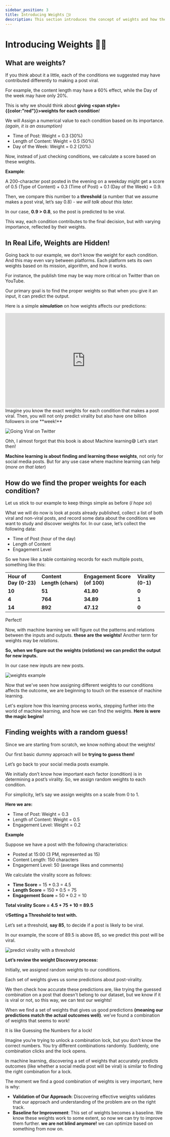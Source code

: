 ```yaml
---
sidebar_position: 3
title: Introducing Weights 🤹‍♀️
description: This section introduces the concept of weights and how they are used in machine learning.
---
```


# Introducing Weights 🤹‍♀️

## What are weights?

If you think about it a little, each of the conditions we suggested may have contributed differently to making a post viral.

For example, the content length may have a 60% effect, while the Day of the week may have only 20%.

This is why we should think about **giving <span style={{color:"red"}}>weights</span> for each condition**!

We will Assign a numerical value to each condition based on its importance. _(again, it is an assumption)_

- Time of Post: Weight = 0.3 (30%)
- Length of Content: Weight = 0.5 (50%)
- Day of the Week: Weight = 0.2 (20%)

Now, instead of just checking conditions, we calculate a score based on these weights.

**Example**:

A 200-character post posted in the evening on a weekday might get a score of 0.5 (Type of Content) + 0.3 (Time of Post) + 0.1 (Day of the Week) = 0.9.

Then, we compare this number to a **threshold** (a number that we assume makes a post viral, let’s say 0.8) - _we will talk about this later._

In our case, **0.9 > 0.8**, so the post is predicted to be viral.

This way, each condition contributes to the final decision, but with varying importance, reflected by their weights.

## In Real Life, Weights are Hidden!

Going back to our example, we don’t know the weight for each condition. And this may even vary between platforms. Each platform sets its own weights based on its mission, algorithm, and how it works.

For instance, the publish time may be way more critical on Twitter than on YouTube.

Our primary goal is to find the proper weights so that when you give it an input, it can predict the output.

Here is a simple **_simulation_** on how weights affects our predictions:

<iframe src="https://simplerml.com/interactive/chap1/basic_predictor/index.html" width="100%" height="300" frameborder="0"></iframe>
<br/>
Imagine you know the exact weights for each condition that makes a post viral. Then, you will not only predict virality but also have one billion followers in one **week!**

![Going Viral on Twitter](./img/img-2.png "Going Viral on Twitter")

Ohh, I almost forgot that this book is about Machine learning😅 Let’s start then!

**Machine learning is about finding and learning these weights**, not only for social media posts. But for any use case where machine learning can help (_more on that later_)

## How do we find the proper weights for each condition?

Let us stick to our example to keep things simple as before (_I hope so_)

What we will do now is look at posts already published, collect a list of both viral and non-viral posts, and record some data about the conditions we want to study and discover weights for. In our case, let’s collect the following data:

- Time of Post (hour of the day)
- Length of Content
- Engagement Level

So we have like a table containing records for each multiple posts, something like this:

<table>
  <tr>
   <td><strong>Hour of Day (0-23)</strong></td>

   <td><strong>Content Length (chars)</strong></td>

   <td><strong>Engagement Score (of 100)</strong></td>

   <td><strong>Virality (0-1)</strong></td>

  </tr>
  <tr>
   <td><strong>10</strong></td>

   <td><strong>51</strong></td>

   <td><strong>41.80</strong></td>

   <td><strong>0</strong></td>

  </tr>
  <tr>
   <td><strong>4</strong></td>

   <td><strong>764</strong></td>

   <td><strong>34.89</strong></td>

   <td><strong>1</strong></td>

  </tr>
  <tr>
   <td><strong>14</strong></td>

   <td><strong>892</strong></td>

   <td><strong>47.12</strong></td>

   <td><strong>0</strong></td>

  </tr>
</table>

Perfect!

Now, with machine learning we will figure out the patterns and relations between the inputs and outputs. **these are the weights!** Another term for weights may be _relations_.

**So, when we figure out the weights (_relations_) we can predict the output for new inputs.**

In our case new inputs are new posts.

![weights example](./img/img-3.png "weights example")

Now that we've seen how assigning different weights to our conditions affects the outcome, we are beginning to touch on the essence of machine learning.

Let's explore how this learning process works, stepping further into the world of machine learning, and how we can find the weights. **Here is were the magic begins!**

## Finding weights with a random guess!

Since we are starting from scratch, we know nothing about the weights!

Our first basic dummy approach will be **trying to guess them!**

Let’s go back to your social media posts example.

We initially don’t know how important each factor (condition) is in determining a post’s virality. So, we assign random weights to each condition.

For simplicity, let’s say we assign weights on a scale from 0 to 1.

**Here we are:**

- Time of Post: Weight = 0.3
- Length of Content: Weight = 0.5
- Engagement Level: Weight = 0.2

**Example**

Suppose we have a post with the following characteristics:

- Posted at 15:00 (3 PM, represented as 15)
- Content Length: 150 characters
- Engagement Level: 50 (average likes and comments)

We calculate the virality score as follows:

- **Time Score** = 15 \* 0.3 = 4.5
- **Length Score** = 150 \* 0.5 = 75
- **Engagement Score** = 50 \* 0.2 = 10

**Total virality Score = 4.5 + 75 + 10 = 89.5**

**💡Setting a Threshold to test with.**

Let’s set a threshold, **say 85**, to decide if a post is likely to be viral.

In our example, the score of 89.5 is above 85, so we predict this post will be viral.

![predict virality with a threshold](./img/img-4.png "predict virality with a threshold")

**Let’s review the weight Discovery process:**

Initially, we assigned random weights to our conditions.

Each set of weights gives us some predictions about post-virality.

We then check how accurate these predictions are, like trying the guessed combination on a post that doesn't belong to our dataset, but we know if it is viral or not, so this way, we can test our weights!

When we find a set of weights that gives us good predictions **(meaning our predictions match the actual outcomes well)**. we’ve found a combination of weights that seems to work!

It is like Guessing the Numbers for a lock!

Imagine you’re trying to unlock a combination lock, but you don’t know the correct numbers. You try different combinations randomly. Suddenly, one combination clicks and the lock opens.

In machine learning, discovering a set of weights that accurately predicts outcomes (like whether a social media post will be viral) is similar to finding the right combination for a lock.

The moment we find a good combination of weights is very important, here is why:

- **Validation of Our Approach**: Discovering effective weights validates that our approach and understanding of the problem are on the right track.
- **Baseline for Improvement**: This set of weights becomes a baseline. We know these weights work to some extent, so now we can try to improve them further. **we are not blind anymore!** we can optimize based on something from now on.
